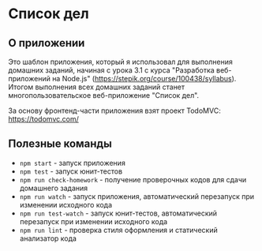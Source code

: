 # Список дел

## О приложении

Это шаблон приложения, который я использовал для выполнения домашних заданий, начиная с урока 3.1 с курса "Разработка веб-приложений на Node.js" (https://stepik.org/course/100438/syllabus).
Итогом выполнения всех домашних заданий станет многопользовательское веб-приложение "Список дел".

За основу фронтенд-части приложения взят проект TodoMVC: https://todomvc.com/

## Полезные команды

* `npm start` - запуск приложения
* `npm test` - запуск юнит-тестов
* `npm run check-homework` - получение проверочных кодов для сдачи домашнего задания
* `npm run watch` - запуск приложения, автоматический перезапуск при изменении исходного кода
* `npm run test-watch` - запуск юнит-тестов, автоматический перезапуск при изменении исходного кода
* `npm run lint` - проверка стиля оформления и статический анализатор кода
